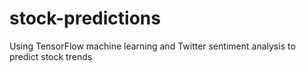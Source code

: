 # stock-predictions
Using TensorFlow machine learning and Twitter sentiment analysis to predict stock trends
